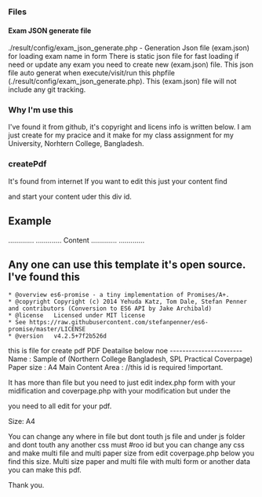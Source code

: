 ### Files

#### Exam JSON generate file
  ./result/config/exam_json_generate.php  - Generation Json file (exam.json) for loading exam name in form
    There is static json file for fast loading if need or update any exam you need to create new (exam.json) file. This json file auto generat when execute/visit/run this phpfile (./result/config/exam_json_generate.php).
    This (exam.json) file will not include any git tracking.


### Why I'm use this
I've found it from github, it's copyright and licens info is written below.
I am just create for my pracice and it make for my class assignment for my University, Norhtern College, Bangladesh.



### createPdf

  It's found from internet
  If you want to edit this just your content find <div id="root"> and start your content uder this div id.
  
  Example
  --------
  <div id="root">
    .............
    .............
      Content
    .............
    .............
  </div>
    
  Any one can use this template it's open source.
  I've found this
  ------------------
    * @overview es6-promise - a tiny implementation of Promises/A+.
    * @copyright Copyright (c) 2014 Yehuda Katz, Tom Dale, Stefan Penner and contributors (Conversion to ES6 API by Jake Archibald)
    * @license   Licensed under MIT license
    * See https://raw.githubusercontent.com/stefanpenner/es6-promise/master/LICENSE
    * @version   v4.2.5+7f2b526d

  this is file for create pdf
  PDF Deatailse below noe
    -----------------------
    Name                : Sample of (Northern College Bangladesh, SPL Practical Coverpage)
    Paper size          : A4
    Main Content Area   : <duv id="root"> //this id is required !important.


  It has more than file
  but you need to just edit index.php form with your midification and coverpage.php with your modification but under the <div id="root"> you need to all edit for your pdf.

  Size: A4

  You can change any where in file but dont touth js file and under js folder and dont touth any another css must #roo id but you can change any css and make multi file and multi paper size from edit coverpage.php below you find this size. Multi size paper and multi file with multi form or another data you can make this pdf.

  Thank you.
